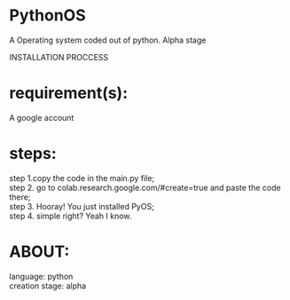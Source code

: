 # PythonOS
A Operating system coded out of python. Alpha stage

INSTALLATION PROCCESS

# requirement(s):
  A google account
  
# steps:
  
  step 1.copy the code in the main.py file;  
  step 2. go to colab.research.google.com/#create=true and paste the code there;  
  step 3. Hooray! You just installed PyOS;  
  step 4. simple right? Yeah I know.  

# ABOUT:
language: python  
creation stage: alpha  
